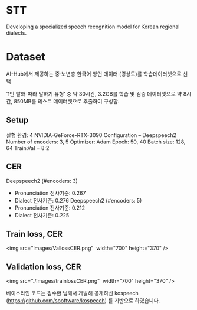 # STT
Developing a specialized speech recognition model for Korean regional dialects.


# Dataset
AI-Hub에서 제공하는 중·노년층 한국어 방언 데이터 (경상도)를 학습데이터셋으로 선택

‘1인 발화-따라 말하기 유형’ 중 약 30시간, 3.2GB를 학습 및 검증 데이터셋으로 약 8시간, 850MB를 테스트 데이터셋으로 추출하여 구성함.

## Setup
실험 환경: 4 NVIDIA-GeForce-RTX-3090
Configuration – Deepspeech2
Number of encoders: 3, 5
Optimizer: Adam
Epoch: 50, 40
Batch size: 128, 64
Train:Val = 8:2

## CER
Deepspeech2 (#encoders: 3)
- Pronunciation 전사기준: 0.267
- Dialect 전사기준: 0.276
Deepspeech2 (#encoders: 5)
- Pronunciation 전사기준: 0.212
- Dialect 전사기준: 0.225

## Train loss, CER
<img src="images/VallossCER.png"  width="700" height="370" />

## Validation loss, CER
<img src="./images/trainlossCER.png"  width="700" height="370" />

베이스라인 코드는 김수환 님께서 개발해 공개하신 kospeech (https://github.com/sooftware/kospeech) 를 기반으로 하였습니다.
